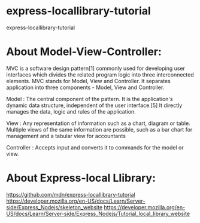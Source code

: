 # express-locallibrary-tutorial
express-locallibrary-tutorial
# About Model-View-Controller:

MVC is a software design pattern[1] commonly used for developing user interfaces which divides the related program logic into three interconnected elements. 
MVC stands for Model, View and Controller. 
It separates application into three components - Model, View and Controller.

Model : The central component of the pattern. It is the application's dynamic data structure, independent of the user interface.[5] It directly manages the data, logic and rules of the application.

View : Any representation of information such as a chart, diagram or table. Multiple views of the same information are possible, such as a bar chart for management and a tabular view for accountants

Controller : Accepts input and converts it to commands for the model or view.

# About Express-local LIibrary:

https://github.com/mdn/express-locallibrary-tutorial
https://developer.mozilla.org/en-US/docs/Learn/Server-side/Express_Nodejs/skeleton_website
https://developer.mozilla.org/en-US/docs/Learn/Server-side/Express_Nodejs/Tutorial_local_library_website

